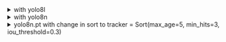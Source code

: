<details><summary>with yolo8l</summary>
0: 384x640 5 cars, 9151.1ms
Speed: 15.6ms preprocess, 9151.1ms inference, 15.6ms postprocess per image at shape (1, 3, 384, 640)
[        626         179         658         205           5]
[        571         316         651         430           4]
[        525         178         556         197           3]
[        378         348         495         458           2]
[        458         226         508         270           1]

0: 384x640 5 cars, 8999.8ms
Speed: 0.0ms preprocess, 8999.8ms inference, 15.6ms postprocess per image at shape (1, 3, 384, 640)
[     625.74      179.23      657.26      205.77           5]
[        569         322         649         436           4]
[     525.12      178.93      556.88      198.07           3]
[     373.11       351.9       492.9       464.1           2]
[     456.26      227.78      506.74      271.22           1]

0: 384x640 5 cars, 9014.5ms
Speed: 75.7ms preprocess, 9014.5ms inference, 0.0ms postprocess per image at shape (1, 3, 384, 640)
[     622.48      180.96      656.69      211.63           5]
[     558.49      347.12      648.92      474.64           4]
[     521.64      178.67      555.71      200.33           3]
[     354.47      367.87      479.12      480.72           2]
[     449.42       233.9      502.11      279.39           1]

0: 384x640 1 person, 5 cars, 10266.2ms
Speed: 3.1ms preprocess, 10266.2ms inference, 15.6ms postprocess per image at shape (1, 3, 384, 640)
[     619.07      183.87      658.61      221.89           5]
[     541.41       386.6      630.34      489.38           4]
[      518.5      179.55      555.46      203.99           3]
[      332.1      390.86      456.11      486.13           2]
[     438.14      242.75      494.48      291.64           1]

0: 384x640 5 cars, 10396.5ms
Speed: 20.2ms preprocess, 10396.5ms inference, 0.0ms postprocess per image at shape (1, 3, 384, 640)
[     616.99       189.4      659.64      231.98           5]
[     515.14      180.63       553.4      207.12           3]
[     317.39      414.44      436.05       488.3           2]
[     427.05      251.53       486.3      302.62           1]

0: 384x640 6 cars, 10353.7ms
Speed: 6.1ms preprocess, 10353.7ms inference, 15.6ms postprocess per image at shape (1, 3, 384, 640)
[     614.81      196.54      658.64      241.72           5]
[     512.04      182.88      550.58      210.43           3]
[     307.03      440.84       412.3      488.46           2]
[     416.55      259.34      479.01      313.39           1]

0: 384x640 4 cars, 10514.7ms
Speed: 7.0ms preprocess, 10514.7ms inference, 0.0ms postprocess per image at shape (1, 3, 384, 640)
[     611.67      203.55      659.39      252.61           5]
[      509.2      185.11      548.78      214.17           3]
[     404.27       268.6       469.7      325.19           1]

0: 384x640 5 cars, 9762.7ms
Speed: 15.7ms preprocess, 9762.7ms inference, 8.4ms postprocess per image at shape (1, 3, 384, 640)
[     608.02      211.94      659.52      264.48           5]
[     505.71      187.98       546.7      218.76           3]
[     391.17       277.7      460.72      337.24           1]

0: 384x640 5 cars, 13200.4ms
Speed: 15.5ms preprocess, 13200.4ms inference, 15.6ms postprocess per image at shape (1, 3, 384, 640)
[     603.74      221.05      659.89      277.76           5]
[     502.31      190.42      544.19      222.91           3]
[     376.03      287.79      450.21      351.05           1]
</details>

<details>
<summary> with yolo8n </summary>
0: 384x640 5 cars, 644.4ms
Speed: 18.1ms preprocess, 644.4ms inference, 0.0ms postprocess per image at shape (1, 3, 384, 640)
[        525         180         559         199           5]
[        572         319         651         429           4]
[        573         364         626         429           3]
[        378         348         497         459           2]
[        456         225         510         271           1]

0: 384x640 5 cars, 684.6ms
Speed: 22.8ms preprocess, 684.6ms inference, 6.0ms postprocess per image at shape (1, 3, 384, 640)
[        525         180         559         199           5]
[     568.93       321.1      651.07       435.9           4]
[     571.48      371.44      627.52      437.56           3]
[     373.61      349.37      494.39      463.63           2]
[        455         228         509         274           1]

0: 384x640 4 cars, 624.6ms
Speed: 7.7ms preprocess, 624.6ms inference, 0.0ms postprocess per image at shape (1, 3, 384, 640)
[     522.14       180.1      557.16      199.84           5]
[     557.38      377.64      629.38      466.18           3]
[     353.68      366.48      479.09      480.75           2]
[     448.65      233.57      502.99      279.14           1]

0: 384x640 5 cars, 638.0ms
Speed: 12.0ms preprocess, 638.0ms inference, 0.0ms postprocess per image at shape (1, 3, 384, 640)
[      519.5      181.48      557.26      203.71           5]
[     544.59      392.35      626.45      483.51           3]
[     334.41      390.85      456.71      486.87           2]
[      437.9      242.82      494.67      291.12           1]

0: 384x640 4 cars, 701.1ms
Speed: 18.5ms preprocess, 701.1ms inference, 6.0ms postprocess per image at shape (1, 3, 384, 640)
[     515.81      182.38      554.98      207.24           5]
[     319.18       410.5      435.86      488.01           2]
[     426.05      251.68      487.98      303.69           1]

0: 384x640 4 cars, 659.1ms
Speed: 32.0ms preprocess, 659.1ms inference, 6.4ms postprocess per image at shape (1, 3, 384, 640)
[     510.71      183.18      551.75       210.6           5]
[     307.45      439.48      411.57      489.23           2]
[     414.64      261.32      478.14      314.67           1]

0: 384x640 3 cars, 655.6ms
Speed: 20.7ms preprocess, 655.6ms inference, 5.0ms postprocess per image at shape (1, 3, 384, 640)
[     613.88       206.8      657.59      255.48           6]
[     507.86      185.16       549.9      214.13           5]
[      403.8      269.41      470.54      325.45           1]

0: 384x640 3 cars, 705.1ms
Speed: 37.0ms preprocess, 705.1ms inference, 5.0ms postprocess per image at shape (1, 3, 384, 640)
[     609.16      213.83      658.37      266.51           6]
[     503.29      187.13      546.79      218.78           5]
[     391.58      279.14      462.51      338.88           1]

0: 384x640 4 cars, 733.4ms
Speed: 45.5ms preprocess, 733.4ms inference, 5.0ms postprocess per image at shape (1, 3, 384, 640)
[     605.44      222.42       659.5      278.85           6]
[     499.54      188.62      543.91      222.91           5]
[      375.5      288.08      451.54       352.5           1]

0: 384x640 5 cars, 727.1ms
Speed: 39.7ms preprocess, 727.1ms inference, 5.0ms postprocess per image at shape (1, 3, 384, 640)
[     600.56      231.78      659.37       292.7           6]
[     496.91      192.94      542.33      228.57           5]
[      359.2      299.59      439.78      368.05           1]
</details>

<details><summary>yolo8n.pt with change in sort to tracker = Sort(max_age=5, min_hits=3, iou_threshold=0.3)
</summary>
0: 384x640 5 cars, 1021.3ms
Speed: 31.2ms preprocess, 1021.3ms inference, 15.6ms postprocess per image at shape (1, 3, 384, 640)
[        525         180         559         199           5]
[        572         319         651         429           4]
[        573         364         626         429           3]
[        378         348         497         459           2]
[        456         225         510         271           1]

0: 384x640 5 cars, 1141.2ms
Speed: 11.6ms preprocess, 1141.2ms inference, 13.2ms postprocess per image at shape (1, 3, 384, 640)
[        525         180         559         199           5]
[     568.93       321.1      651.07       435.9           4]
[     571.48      371.44      627.52      437.56           3]
[     373.61      349.37      494.39      463.63           2]
[        455         228         509         274           1]

0: 384x640 4 cars, 1092.2ms
Speed: 10.6ms preprocess, 1092.2ms inference, 11.6ms postprocess per image at shape (1, 3, 384, 640)
[     522.14       180.1      557.16      199.84           5]
[     557.38      377.64      629.38      466.18           3]
[     353.68      366.48      479.09      480.75           2]
[     448.65      233.57      502.99      279.14           1]

0: 384x640 5 cars, 1089.0ms
Speed: 13.4ms preprocess, 1089.0ms inference, 10.6ms postprocess per image at shape (1, 3, 384, 640)
[      519.5      181.48      557.26      203.71           5]
[     544.59      392.35      626.45      483.51           3]
[     334.41      390.85      456.71      486.87           2]
[      437.9      242.82      494.67      291.12           1]

0: 384x640 4 cars, 1041.0ms
Speed: 30.4ms preprocess, 1041.0ms inference, 9.7ms postprocess per image at shape (1, 3, 384, 640)
[     515.81      182.38      554.98      207.24           5]
[     319.18       410.5      435.86      488.01           2]
[     426.05      251.68      487.98      303.69           1]

0: 384x640 4 cars, 1072.6ms
Speed: 33.0ms preprocess, 1072.6ms inference, 10.1ms postprocess per image at shape (1, 3, 384, 640)
[     510.71      183.18      551.75       210.6           5]
[     307.45      439.48      411.57      489.23           2]
[     414.64      261.32      478.14      314.67           1]

0: 384x640 3 cars, 1087.7ms
Speed: 91.5ms preprocess, 1087.7ms inference, 8.0ms postprocess per image at shape (1, 3, 384, 640)
[     613.88       206.8      657.59      255.48           6]
[     507.86      185.16       549.9      214.13           5]
[      403.8      269.41      470.54      325.45           1]

0: 384x640 3 cars, 1187.3ms
Speed: 29.2ms preprocess, 1187.3ms inference, 10.7ms postprocess per image at shape (1, 3, 384, 640)
[     609.16      213.83      658.37      266.51           6]
[     503.29      187.13      546.79      218.78           5]
[     391.58      279.14      462.51      338.88           1]

0: 384x640 4 cars, 1142.1ms
Speed: 35.0ms preprocess, 1142.1ms inference, 10.0ms postprocess per image at shape (1, 3, 384, 640)
[     605.44      222.42       659.5      278.85           6]
[     499.54      188.62      543.91      222.91           5]
[      375.5      288.08      451.54       352.5           1]

0: 384x640 5 cars, 1270.3ms
Speed: 40.3ms preprocess, 1270.3ms inference, 10.0ms postprocess per image at shape (1, 3, 384, 640)
[     600.56      231.78      659.37       292.7           6]
[     496.91      192.94      542.33      228.57           5]
[      359.2      299.59      439.78      368.05           1]

0: 384x640 4 cars, 1142.5ms
Speed: 51.9ms preprocess, 1142.5ms inference, 7.7ms postprocess per image at shape (1, 3, 384, 640)
[     592.85      243.38         655      308.51           6]
[     493.05      196.67      538.82      233.71           5]
[     340.69      311.29      427.24      384.99           1]

0: 384x640 4 cars, 1530.4ms
Speed: 34.2ms preprocess, 1530.4ms inference, 15.6ms postprocess per image at shape (1, 3, 384, 640)
[     585.95      254.35      652.93      324.98           6]
[     488.25      201.67      535.09      239.79           5]
[      321.3      326.21      412.57      403.92           1]

0: 384x640 5 cars, 1235.3ms
Speed: 17.0ms preprocess, 1235.3ms inference, 0.0ms postprocess per image at shape (1, 3, 384, 640)
[     579.08      268.72      652.67      345.45           6]
[     484.07      205.02         531      244.33           5]
[     296.91       342.6      395.18      425.91           1]

0: 384x640 6 cars, 1148.7ms
Speed: 17.5ms preprocess, 1148.7ms inference, 20.9ms postprocess per image at shape (1, 3, 384, 640)
[     570.69      198.53      612.15       233.2           7]
[     571.89      284.62      654.78      369.01           6]
[     478.07      210.36      526.18      250.31           5]
[     270.54      359.39      376.32      449.11           1]

0: 384x640 5 cars, 1418.1ms
Speed: 26.7ms preprocess, 1418.1ms inference, 15.6ms postprocess per image at shape (1, 3, 384, 640)
[     567.79      204.23      609.61      239.96           7]
[     557.68      302.54      643.94       393.5           6]
[     471.44      215.31      521.05      256.64           5]
[     239.66      377.38      354.18      472.95           1]

0: 384x640 6 cars, 1148.1ms
Speed: 18.9ms preprocess, 1148.1ms inference, 15.6ms postprocess per image at shape (1, 3, 384, 640)
[     627.29      187.19      661.43      244.86           9]
[     565.22      212.03       606.3      247.87           7]
[     541.39      323.95      631.83      423.47           6]
[     464.74      221.76      516.33      264.71           5]
[     208.83      394.93      330.48      487.31           1]

0: 384x640 7 cars, 1218.2ms
Speed: 0.0ms preprocess, 1218.2ms inference, 15.6ms postprocess per image at shape (1, 3, 384, 640)
[        624       192.2      659.66      254.88           9]
[     559.54      219.71      601.84      257.01           7]
[     526.51      348.69      624.48      459.29           6]
[     455.92      228.16       508.6      272.72           5]
[     179.95       411.8      306.35      493.98           1]

0: 384x640 5 cars, 1239.7ms
Speed: 15.6ms preprocess, 1239.7ms inference, 15.6ms postprocess per image at shape (1, 3, 384, 640)
[     620.75      198.71      658.69      265.73           9]
[     553.99      226.96      597.82       266.9           7]
[     509.39      371.87      613.16      481.48           6]
[     447.15      233.58      502.87      280.99           5]

0: 384x640 5 cars, 1209.6ms
Speed: 5.1ms preprocess, 1209.6ms inference, 15.6ms postprocess per image at shape (1, 3, 384, 640)
[     617.21      208.17      658.94      278.57           9]
[     560.93      183.02      595.49       212.3           8]
[      547.9      234.22      593.89      276.19           7]
[     495.89      396.82       603.2      493.47           6]
[     436.71      240.93      495.01       290.3           5]
</details>